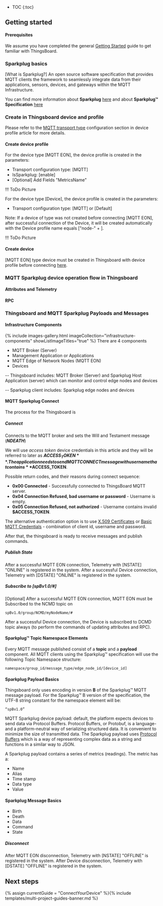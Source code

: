 * TOC
{:toc}

## Getting started

#### Prerequisites

We assume you have completed the general [Getting Started](/docs/{{docsPrefix}}getting-started-guides/helloworld/) guide to get familiar with ThingsBoard.

### Sparkplug basics

[What is Sparkplug?] An open source software specification that provides MQTT clients the framework to seamlessly integrate data from their applications, sensors, devices, and gateways within the MQTT Infrastructure.

You can find more information about **Sparkplug** [here](https://sparkplug.eclipse.org/) and about **Sparkplug™ Specification**  [here](https://sparkplug.eclipse.org/specification/version/2.2/documents/sparkplug-specification-2.2.pdf)

### Create in Thingsboard device and profile 
Please refer to the [MQTT transport type](/docs/{{docsPrefix}}user-guide/device-profiles/#mqtt-transport-type) configuration section in device profile article for more details.

#### Create device profile

For the device type [MQTT EON], the device profile is created in the parameters:
- Transport configuration type: [MQTT]
- IsSparkplug: [enable]
- [Optional] Add Fields "MetricsName"

!!! ToDo Picture

For the device type [Device], the device profile is created in the parameters: 
- Transport configuration type: [MQTT] or [Default]

Note:
If a device of type was not created before connecting [MQTT EON], after successful connection of the Device, it will be created automatically with the Device profile name equals ["node-" + <EON device profile name>].

!!! ToDo Picture

#### Create device

[MQTT EON] type device must be created in Thingsboard with device profile before connecting [here](markdown-toc-create-device-profile).

### MQTT Sparkplug device operation flow in Thingsboard

#### Attributes and Telemetry

#### RPC


### Thingsboard and MQTT Sparkplug Payloads and Messages

#### Infrastructure Components

{% include images-gallery.html imageCollection="infrastructure-components" showListImageTitles="true" %}
There are 4 components

- MQTT Broker (Server)
- Management Application or Applications
- MQTT Edge of Network Nodes (MQTT EON)
- Devices

-- Thingsboard includes:  MQTT Broker (Server) and  Sparkplug Host Application (server) which can monitor and control edge nodes and devices

-- Sparkplug client includes: Sparkplug edge nodes and devices

#### MQTT Sparkplug Connect

The process for the Thingsboard is

##### Connect

Connects to the MQTT broker and sets the Will and Testament message (_**NDEATH**_)

We will use *access token* device credentials in this article and they will be referred to later as **$ACCESS_TOKEN**.
The application needs to send MQTT CONNECT message with username that contains **$ACCESS_TOKEN**.

Possible return codes, and their reasons during connect sequence:

* **0x00 Connected** - Successfully connected to ThingsBoard MQTT server.
* **0x04 Connection Refused, bad username or password** - Username is empty.
* **0x05 Connection Refused, not authorized** - Username contains invalid **$ACCESS_TOKEN**.

The alternative authentication option is to use [X.509 Certificates](/docs/{{docsPrefix}}user-guide/certificates/) or [Basic MQTT Credentials](/docs/{{docsPrefix}}user-guide/basic-mqtt/) - combination of client id, username and password.

After that, the thingsboard is ready to receive messages and publish commands.

##### Publish State

After a successful MQTT EON connection, Telemetry with [NSTATE] "ONLINE" is registered in the system.
After a successful Device connection, Telemetry with [DSTATE] "ONLINE" is registered in the system.

##### Subscribe to [spBv1.0/#]

[Optional] After a successful MQTT EON connection, MQTT EON must be Subscribed to the NCMD topic on 
```
spBv1.0/group/NCMD/myNodeName/#
```
After a successful Device  connection, the Device is subscribed to  DCMD topic always (to perform the commands of updating attributes and RPC).

#### Sparkplug™ Topic Namespace Elements

Every MQTT message published consist of a **topic** and a **payload** component.
All MQTT clients using the Sparkplug™ specification will use the following Topic Namespace structure:
```
namespace/group_id/message_type/edge_node_id/[device_id]
```

#### Sparkplug Payload Basics

Thingsboard only uses encoding in version **B** of the Sparkplug™ MQTT message payload.
For the Sparkplug™ B version of the specification, the UTF-8 string constant for the namespace element will be:
```
“spBv1.0”
```
MQTT Sparkplug device payload: default, the platform expects devices to send data via Protocol Buffers.
Protocol Buffers, or Protobuf, is a language- and a platform-neutral way of serializing structured data. It is convenient to minimize the size of transmitted data.
The Sparkplug payload uses [Protocol Buffers](https://developers.google.com/protocol-buffers) which is a way of representing complex data as a string and functions in a similar way to JSON.

A Sparkplug payload contains a series of metrics (readings). The metric has a:

- Name
- Alias
- Time stamp
- Data type
- Value

#### Sparkplug Message Basics

- Birth
- Death
- Data
- Command
- State


##### Disconnect

After  MQTT EON disconnection, Telemetry with [NSTATE] "OFFLINE" is registered in the system.
After  Device disconnection, Telemetry with [DSTATE] "OFFLINE" is registered in the system.

## Next steps

{% assign currentGuide = "ConnectYourDevice" %}{% include templates/multi-project-guides-banner.md %}